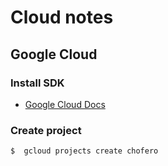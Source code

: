 # Cloud notes


## Google Cloud

### Install SDK

* [Google Cloud Docs](https://cloud.google.com/sdk/docs/)

### Create project

    $  gcloud projects create chofero
